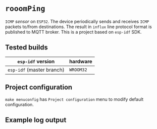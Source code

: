 # `rooomPing`

`ICMP` _sensor_ on `ESP32`. The device periodically sends and receives `ICMP`
packets to/from destinations. The result in `influx` line protocol format is
published to MQTT broker. This is a project based on `esp-idf` SDK.

## Tested builds

| `esp-idf` version | hardware |
|-------------------|----------|
| `esp-idf` (master branch) | `WROOM32` |

## Project configuration

`make menuconfig` has `Project configuration` menu to modify default
configuration.

## Example log output

```
```
